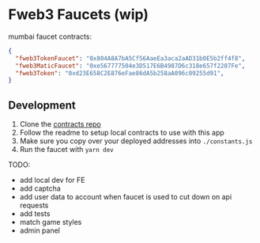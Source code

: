 # Fweb3 Faucets (wip)

mumbai faucet contracts:
```json
{
  "fweb3TokenFaucet": "0x804A8A7bA5Cf56AaeEa3aca2aAD31b0E5b2ff4f8",
  "fweb3MaticFaucet": "0xe567777504e3D517E6B4987D6c318e657f2207Fe",
  "fweb3Token": "0xd23E658C2E876eFae86dA5b258aA096c09255d91",
}

```

## Development

1. Clone the [contracts repo](https://github.com/fweb3/contracts)
2. Follow the readme to setup local contracts to use with this app
3. Make sure you copy over your deployed addresses into `./constants.js`
4. Run the faucet with `yarn dev`


TODO:
- add local dev for FE
- add captcha
- add user data to account when faucet is used to cut down on api requests
- add tests
- match game styles
- admin panel
